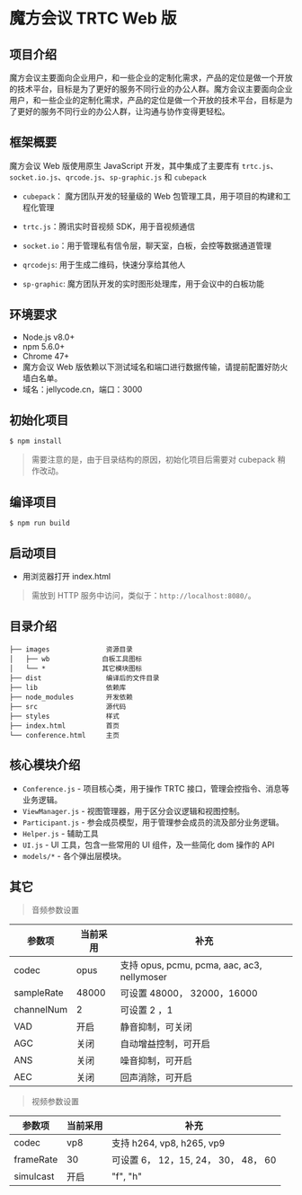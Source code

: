 # 魔方会议 TRTC Web 版

## 项目介绍
魔方会议主要面向企业用户，和一些企业的定制化需求，产品的定位是做一个开放的技术平台，目标是为了更好的服务不同行业的办公人群。魔方会议主要面向企业用户，和一些企业的定制化需求，产品的定位是做一个开放的技术平台，目标是为了更好的服务不同行业的办公人群，让沟通与协作变得更轻松。

## 框架概要
魔方会议 Web 版使用原生 JavaScript 开发，其中集成了主要库有 `trtc.js`、`socket.io.js`、`qrcode.js`、`sp-graphic.js` 和 `cubepack`

 - `cubepack`： 魔方团队开发的轻量级的 Web 包管理工具，用于项目的构建和工程化管理
 
 - `trtc.js`：腾讯实时音视频 SDK，用于音视频通信
 
 - `socket.io`：用于管理私有信令层，聊天室，白板，会控等数据通道管理
 
 - `qrcodejs`: 用于生成二维码，快速分享给其他人 
 
 - `sp-graphic`: 魔方团队开发的实时图形处理库，用于会议中的白板功能

## 环境要求

- Node.js v8.0+
- npm 5.6.0+
- Chrome 47+
- 魔方会议 Web 版依赖以下测试域名和端口进行数据传输，请提前配置好防火墙白名单。
- 域名：jellycode.cn，端口：3000

## 初始化项目

```sh
$ npm install
```

> 需要注意的是，由于目录结构的原因，初始化项目后需要对 cubepack 稍作改动。


## 编译项目
```
$ npm run build
```

## 启动项目

- 用浏览器打开 index.html

> 需放到 HTTP 服务中访问，类似于：`http://localhost:8080/`。


## 目录介绍
```
├── images              资源目录
│   ├── wb             白板工具图标
│   └── *              其它模块图标
├── dist                编译后的文件目录
├── lib                 依赖库
├── node_modules        开发依赖
├── src                 源代码
├── styles              样式
├── index.html          首页
└── conference.html     主页
```

## 核心模块介绍

- `Conference.js` - 项目核心类，用于操作 TRTC 接口，管理会控指令、消息等业务逻辑。
- `ViewManager.js` - 视图管理器，用于区分会议逻辑和视图控制。
- `Participant.js` - 参会成员模型，用于管理参会成员的流及部分业务逻辑。
- `Helper.js` - 辅助工具
- `UI.js` - UI 工具，包含一些常用的 UI 组件，及一些简化 dom 操作的 API
- `models/*` - 各个弹出层模块。

## 其它

> 音频参数设置


| 参数项 | 当前采用 | 补充 |
| ------ | ------ | ------ |
| codec | opus | 支持 opus, pcmu, pcma, aac, ac3, nellymoser |
| sampleRate | 48000 | 可设置 48000， 32000，16000 |
| channelNum | 2 | 可设置 2 ，1 |
| VAD | 开启 | 静音抑制，可关闭 |
| AGC | 关闭 | 自动增益控制，可开启 |
| ANS | 关闭 | 噪音抑制，可开启 |
| AEC | 关闭 | 回声消除，可开启 |


> 视频参数设置

| 参数项 | 当前采用 | 补充 |
| ------ | ------ | ------ |
| codec | vp8 | 支持 h264, vp8, h265, vp9 |
| frameRate | 30 | 可设置 6， 12，15, 24， 30， 48， 60 |
| simulcast | 开启 | "f", "h"
